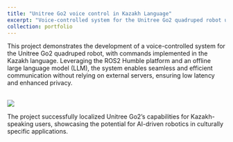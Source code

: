 ```yaml
---
title: "Unitree Go2 voice control in Kazakh Language"
excerpt: "Voice-controlled system for the Unitree Go2 quadruped robot using ROS2 Humble <br/><img src='/images/bio-photo.jpg'>"
collection: portfolio
---
```


This project demonstrates the development of a voice-controlled system for the Unitree Go2 quadruped robot, with commands implemented in the Kazakh language. Leveraging the ROS2 Humble platform and an offline large language model (LLM), the system enables seamless and efficient communication without relying on external servers, ensuring low latency and enhanced privacy.

<br/>

<img src='/images/3953273590_704e3899d5_m.jpg'>

<br/>

The project successfully localized Unitree Go2’s capabilities for Kazakh-speaking users, showcasing the potential for AI-driven robotics in culturally specific applications.